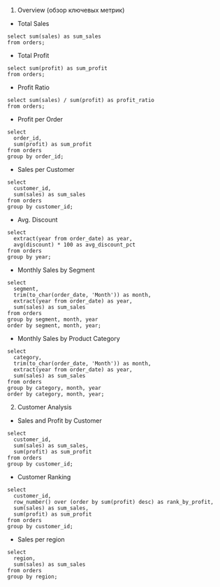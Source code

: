 1.	Overview (обзор ключевых метрик)
  - Total Sales
  ```
  select sum(sales) as sum_sales
  from orders;
  ```
  - Total Profit
  ```
  select sum(profit) as sum_profit
  from orders;
  ```
  - Profit Ratio
  ```
  select sum(sales) / sum(profit) as profit_ratio
  from orders;
  ```
  - Profit per Order
  ```
  select 
  	order_id,
  	sum(profit) as sum_profit
  from orders
  group by order_id;
  ```
  - Sales per Customer
  ```
  select
	customer_id,
	sum(sales) as sum_sales
  from orders
  group by customer_id;
  ```
  - Avg. Discount
  ```
  select
	extract(year from order_date) as year,
	avg(discount) * 100 as avg_discount_pct
  from orders
  group by year;
  ```
  - Monthly Sales by Segment
  ```
  select 
	segment,
	trim(to_char(order_date, 'Month')) as month,
	extract(year from order_date) as year,
	sum(sales) as sum_sales
  from orders
  group by segment, month, year
  order by segment, month, year;
  ```
  - Monthly Sales by Product Category
  ```
  select 
	category,
	trim(to_char(order_date, 'Month')) as month,
	extract(year from order_date) as year,
	sum(sales) as sum_sales
  from orders
  group by category, month, year
  order by category, month, year;
  ```
 2. Customer Analysis
  - Sales and Profit by Customer
  ```
  select
	customer_id,
	sum(sales) as sum_sales,
	sum(profit) as sum_profit
  from orders
  group by customer_id;
  ```
  - Customer Ranking
  ```
  select 
	customer_id,
	row_number() over (order by sum(profit) desc) as rank_by_profit,
	sum(sales) as sum_sales,
	sum(profit) as sum_profit
  from orders
  group by customer_id;
  ```
  - Sales per region
  ```
  select
	region,
	sum(sales) as sum_sales
  from orders
  group by region;
  ```